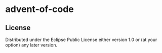 # advent-of-code


## License

Distributed under the Eclipse Public License either version 1.0 or (at
your option) any later version.
